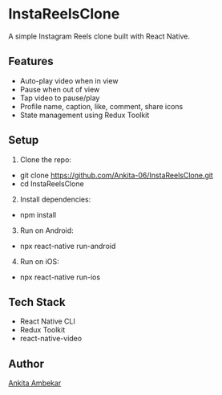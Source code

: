 # InstaReelsClone

A simple Instagram Reels clone built with React Native.

## Features

- Auto-play video when in view
- Pause when out of view
- Tap video to pause/play
- Profile name, caption, like, comment, share icons
- State management using Redux Toolkit

## Setup

1. Clone the repo:
- git clone https://github.com/Ankita-06/InstaReelsClone.git
- cd InstaReelsClone


2. Install dependencies:
- npm install


3. Run on Android:
- npx react-native run-android


4. Run on iOS:
- npx react-native run-ios


## Tech Stack

- React Native CLI
- Redux Toolkit
- react-native-video

## Author

[Ankita Ambekar](https://github.com/Ankita-06)
